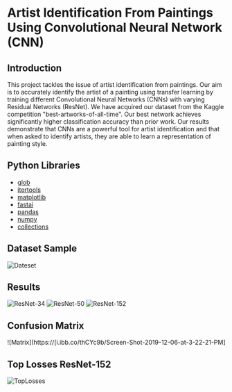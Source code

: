 # Artist Identification From Paintings Using Convolutional Neural Network (CNN)

## Introduction

This project tackles the issue of artist identification from paintings. Our aim is to accurately identify the artist of a painting using transfer learning by training different Convolutional Neural Networks (CNNs) with varying Residual Networks (ResNet). We have acquired our dataset from the Kaggle competition "best-artworks-of-all-time". Our best network achieves significantly higher classification accuracy than prior work. Our results demonstrate that CNNs are a powerful tool for artist identification and that when asked to identify artists, they are able to learn a representation of painting style.


## Python Libraries

* [glob](https://docs.python.org/3/library/glob.html)
* [itertools](https://docs.python.org/3/library/itertools.html) 
* [matplotlib](https://docs.python.org/3/library/matplotlib.html) 
* [fastai](https://docs.python.org/3/library/fastai.html) 
* [pandas](https://docs.python.org/3/library/pandas.html) 
* [numpy](https://docs.python.org/3/library/numpy.html) 
* [collections](https://docs.python.org/3/library/collections.html) 

## Dataset Sample

![Dateset](https://github.com/cmagliano/Proj/edit/main/LabelArtPicies/Data/MONET_1.png)
## Results 

![ResNet-34](https://i.ibb.co/jWCP9wW/Screen-Shot-2019-12-06-at-3-21-55-PM.png)
![ResNet-50](https://i.ibb.co/2FW0k3Z/Screen-Shot-2019-12-06-at-3-22-02-PM.png)
![ResNet-152](https://i.ibb.co/jgn8m9V/Screen-Shot-2019-12-06-at-3-22-08-PM.png)

## Confusion Matrix

![Matrix](https://[i.ibb.co/thCYc9b/Screen-Shot-2019-12-06-at-3-22-21-PM]

## Top Losses ResNet-152

![TopLosses](https://i.ibb.co/d5DgMBk/Top-losses-Res-Net152.png)



